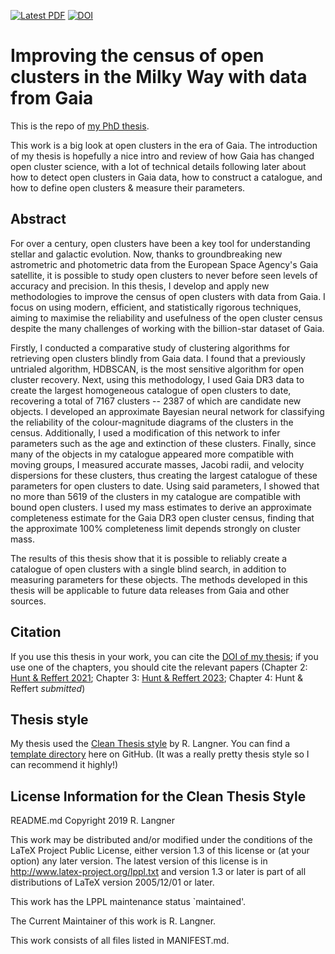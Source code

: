 [![Latest PDF](https://img.shields.io/badge/Submitted_PDF-download-green.svg)](https://archiv.ub.uni-heidelberg.de/volltextserver/33588/1/thesis_Hunt_final.pdf)
[![DOI](https://img.shields.io/badge/DOI-10.11588/heidok.00033588-blue.svg)](https://doi.org/10.11588/heidok.00033588)


# Improving the census of open clusters in the Milky Way with data from Gaia

This is the repo of [my PhD thesis](https://raw.githubusercontent.com/emilyhunt/thesis/main/my-thesis.pdf).

This work is a big look at open clusters in the era of Gaia. The introduction of my thesis is hopefully a nice intro and review of how Gaia has changed open cluster science, with a lot of technical details following later about how to detect open clusters in Gaia data, how to construct a catalogue, and how to define open clusters & measure their parameters.

## Abstract

For over a century, open clusters have been a key tool for understanding stellar and galactic evolution. Now, thanks to groundbreaking new astrometric and photometric data from the European Space Agency's Gaia satellite, it is possible to study open clusters to never before seen levels of accuracy and precision. In this thesis, I develop and apply new methodologies to improve the census of open clusters with data from Gaia. I focus on using modern, efficient, and statistically rigorous techniques, aiming to maximise the reliability and usefulness of the open cluster census despite the many challenges of working with the billion-star dataset of Gaia. 

Firstly, I conducted a comparative study of clustering algorithms for retrieving open clusters blindly from Gaia data. I found that a previously untrialed algorithm, HDBSCAN, is the most sensitive algorithm for open cluster recovery. Next, using this methodology, I used Gaia DR3 data to create the largest homogeneous catalogue of open clusters to date, recovering a total of 7167 clusters -- 2387 of which are candidate new objects. I developed an approximate Bayesian neural network for classifying the reliability of the colour-magnitude diagrams of the clusters in the census. Additionally, I used a modification of this network to infer parameters such as the age and extinction of these clusters. Finally, since many of the objects in my catalogue appeared more compatible with moving groups, I measured accurate masses, Jacobi radii, and velocity dispersions for these clusters, thus creating the largest catalogue of these parameters for open clusters to date. Using said parameters, I showed that no more than 5619 of the clusters in my catalogue are compatible with bound open clusters. I used my mass estimates to derive an approximate completeness estimate for the Gaia DR3 open cluster census, finding that the approximate 100\% completeness limit depends strongly on cluster mass. 

The results of this thesis show that it is possible to reliably create a catalogue of open clusters with a single blind search, in addition to measuring parameters for these objects. The methods developed in this thesis will be applicable to future data releases from Gaia and other sources.

## Citation

If you use this thesis in your work, you can cite the [DOI of my thesis](https://doi.org/10.11588/heidok.00033588); if you use one of the chapters, you should cite the relevant papers (Chapter 2: [Hunt & Reffert 2021](https://ui.adsabs.harvard.edu/abs/2021A%26A...646A.104H/abstract); Chapter 3: [Hunt & Reffert 2023](https://ui.adsabs.harvard.edu/abs/2023A%26A...673A.114H/abstract); Chapter 4: Hunt & Reffert _submitted_)

## Thesis style

My thesis used the [Clean Thesis style](http://cleanthesis.der-ric.de/) by R. Langner. You can find a [template directory](https://github.com/derric/cleanthesis) here on GitHub. (It was a really pretty thesis style so I can recommend it highly!)

## License Information for the Clean Thesis Style

README.md
Copyright 2019 R. Langner

This work may be distributed and/or modified under the
conditions of the LaTeX Project Public License, either version 1.3
of this license or (at your option) any later version.
The latest version of this license is in
  http://www.latex-project.org/lppl.txt
and version 1.3 or later is part of all distributions of LaTeX
version 2005/12/01 or later.

This work has the LPPL maintenance status `maintained'.

The Current Maintainer of this work is R. Langner.

This work consists of all files listed in MANIFEST.md.
